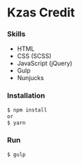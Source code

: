 # Kzas Credit

### Skills

* HTML
* CSS (SCSS)
* JavaScript (jQuery)
* Gulp
* Nunjucks

### Installation

```sh
$ npm install
or
$ yarn
```

### Run

```sh
$ gulp
```

